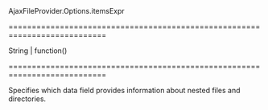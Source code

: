 <!--id-->AjaxFileProvider.Options.itemsExpr<!--/id-->
===========================================================================
<!--type-->String | function()<!--/type-->
===========================================================================

<!--shortDescription-->
Specifies which data field provides information about nested files and directories.
<!--/shortDescription-->

<!--fullDescription-->

<!--/fullDescription-->